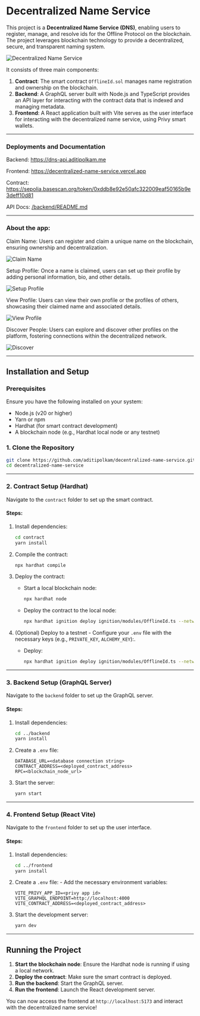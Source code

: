 # Decentralized Name Service

This project is a **Decentralized Name Service (DNS)**, enabling users to register, manage, and resolve ids for the Offline Protocol on the blockchain. The project leverages blockchain technology to provide a decentralized, secure, and transparent naming system.

![Decentralized Name Service](/assets/landing.png)

It consists of three main components:

1. **Contract**: The smart contract `OfflineId.sol` manages name registration and ownership on the blockchain.
2. **Backend**: A GraphQL server built with Node.js and TypeScript provides an API layer for interacting with the contract data that is indexed and managing metadata.
3. **Frontend**: A React application built with Vite serves as the user interface for interacting with the decentralized name service, using Privy smart wallets.

---

### Deployments and Documentation

Backend: https://dns-api.aditipolkam.me

Frontend: https://decentralized-name-service.vercel.app

Contract: https://sepolia.basescan.org/token/0xddb8e92e50afc322009eaf50165b9e3deff10d81

API Docs: [/backend/README.md](/backend/README.md)

---

### About the app:

Claim Name: Users can register and claim a unique name on the blockchain, ensuring ownership and decentralization.

![Claim Name](/assets/claim.png)

Setup Profile: Once a name is claimed, users can set up their profile by adding personal information, bio, and other details.

![Setup Profile](/assets/profile-setup.png)

View Profile: Users can view their own profile or the profiles of others, showcasing their claimed name and associated details.

![View Profile](/assets/profile.png)

Discover People: Users can explore and discover other profiles on the platform, fostering connections within the decentralized network.

![Discover](/assets/discover.png)

---

## Installation and Setup

### Prerequisites

Ensure you have the following installed on your system:

- Node.js (v20 or higher)
- Yarn or npm
- Hardhat (for smart contract development)
- A blockchain node (e.g., Hardhat local node or any testnet)

### 1. Clone the Repository

```bash
git clone https://github.com/aditipolkam/decentralized-name-service.git
cd decentralized-name-service
```

---

### 2. Contract Setup (Hardhat)

Navigate to the `contract` folder to set up the smart contract.

#### Steps:

1. Install dependencies:
   ```bash
   cd contract
   yarn install
   ```
2. Compile the contract:
   ```bash
   npx hardhat compile
   ```
3. Deploy the contract:

   - Start a local blockchain node:
     ```bash
     npx hardhat node
     ```
   - Deploy the contract to the local node:
     ```bash
     npx hardhat ignition deploy ignition/modules/OfflineId.ts --network localhost
     ```

4. (Optional) Deploy to a testnet - Configure your `.env` file with the necessary keys (e.g., `PRIVATE_KEY`, `ALCHEMY_KEY`):.
   - Deploy:
     ```bash
     npx hardhat ignition deploy ignition/modules/OfflineId.ts --network <testnet-name>
     ```

---

### 3. Backend Setup (GraphQL Server)

Navigate to the `backend` folder to set up the GraphQL server.

#### Steps:

1. Install dependencies:
   ```bash
   cd ../backend
   yarn install
   ```
2. Create a `.env` file:
   ```
   DATABASE_URL=<database connection string>
   CONTRACT_ADDRESS=<deployed_contract_address>
   RPC=<blockchain_node_url>
   ```
3. Start the server:
   ```bash
   yarn start
   ```

---

### 4. Frontend Setup (React Vite)

Navigate to the `frontend` folder to set up the user interface.

#### Steps:

1.  Install dependencies:
    ```bash
    cd ../frontend
    yarn install
    ```
2.  Create a `.env` file: - Add the necessary environment variables:
    ```
    VITE_PRIVY_APP_ID=<privy app id>
    VITE_GRAPHQL_ENDPOINT=http://localhost:4000
    VITE_CONTRACT_ADDRESS=<deployed_contract_address>
    ```
3.  Start the development server:
    ```bash
    yarn dev
    ```

---

## Running the Project

1. **Start the blockchain node**: Ensure the Hardhat node is running if using a local network.
2. **Deploy the contract**: Make sure the smart contract is deployed.
3. **Run the backend**: Start the GraphQL server.
4. **Run the frontend**: Launch the React development server.

You can now access the frontend at `http://localhost:5173` and interact with the decentralized name service!
